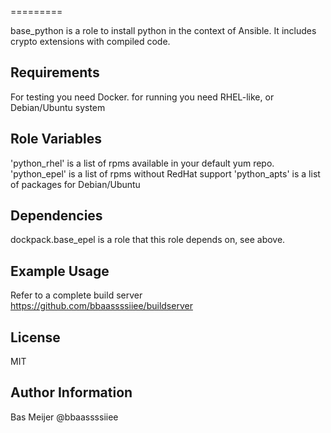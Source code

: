 =========

base_python is a role to install python in the context of Ansible. It includes crypto extensions with compiled code.

Requirements
------------

For testing you need Docker.
for running you need RHEL-like, or Debian/Ubuntu system


Role Variables
--------------

'python_rhel' is a list of rpms available in your default yum repo.
'python_epel' is a list of rpms without RedHat support
'python_apts' is a list of packages for Debian/Ubuntu

Dependencies
------------

dockpack.base_epel is a role that this role depends on, see above.

Example Usage
----------------

Refer to a complete build server https://github.com/bbaassssiiee/buildserver

License
-------

MIT

Author Information
------------------

Bas Meijer
@bbaassssiiee
